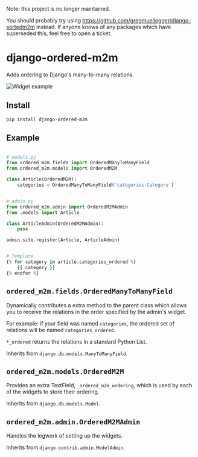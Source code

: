 Note: this project is no longer maintained. 

You should probably try using https://github.com/gregmuellegger/django-sortedm2m instead. If anyone knows 
of any packages which have superseded this, feel free to open a ticket.

django-ordered-m2m
==================

Adds ordering to Django's many-to-many relations.

![Widget example](https://raw.github.com/markfinger/django-ordered-m2m/master/widget-example.png)


Install
-------
`pip install django-ordered-m2m`


Example
-------
```python

# models.py
from ordered_m2m.fields import OrderedManyToManyField
from ordered_m2m.models import OrderedM2M

class Article(OrderedM2M):
    categories = OrderedManyToManyField('categories.Category')


# admin.py
from ordered_m2m.admin import OrderedM2MAdmin
from .models import Article

class ArticleAdmin(OrderedM2MAdmin):
    pass

admin.site.register(Article, ArticleAdmin)


# Template
{% for category in article.categories_ordered %}
    {{ category }}
{% endfor %}
```

`ordered_m2m.fields.OrderedManyToManyField`
-------------------------------------------
Dynamically contributes a extra method to the parent class which allows you to receive the relations 
in the order specified by the admin's widget.

For example: if your field was named `categories`, the ordered set of relations will be named
`categories_ordered`.

`*_ordered` returns the relations in a standard Python List.

Inherits from `django.db.models.ManyToManyField`.


`ordered_m2m.models.OrderedM2M`
-------------------------------
Provides an extra TextField, `_ordered_m2m_ordering`, which is used by each of the widgets to store their ordering.

Inherits from `django.db.models.Model`.


`ordered_m2m.admin.OrderedM2MAdmin`
-----------------------------------
Handles the legwork of setting up the widgets.

Inherits from `django.contrib.admin.ModelAdmin`.
